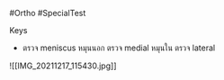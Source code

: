 #Ortho #SpecialTest

Keys
- ตรวจ meniscus หมุนนอก ตรวจ medial หมุนใน ตรวจ lateral


![[IMG_20211217_115430.jpg]]